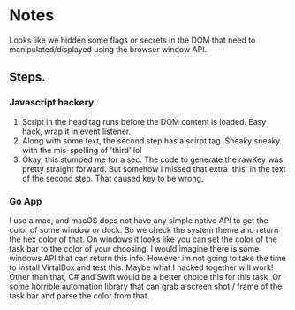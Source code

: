# Notes
Looks like we hidden some flags or secrets in the DOM that need to manipulated/displayed using the browser window API.

## Steps.

### Javascript hackery
1. Script in the head tag runs before the DOM content is loaded. Easy hack, wrap it in event listener.
2. Along with some text, the second step has a scirpt tag. Sneaky sneaky with the mis-spelling of 'third' lol
3. Okay, this stumped me for a sec. The code to generate the rawKey was pretty straight forward. But somehow I missed that extra 'this' in the text of the second step. That caused key to be wrong.

### Go App
I use a mac, and macOS does not have any simple native API to get the color of some window or dock. So we check the system theme and return the hex color of that. On windows it looks like you can set the color of the task bar to the color of your choosing. I would imagine there is some windows API that can return this info. However im not going to take the time to install VirtalBox and test this. Maybe what I hacked together will work!
Other than that, C# and Swift would be a better choice this for this task. Or some horrible automation library that can grab a screen shot / frame of the task bar and parse the color from that.  

